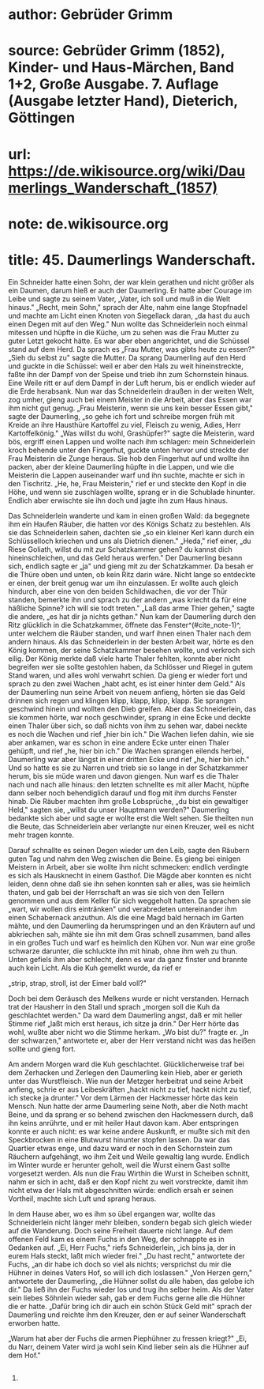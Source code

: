 # author: Gebrüder Grimm
# source: Gebrüder Grimm (1852), Kinder- und Haus-Märchen, Band 1+2, Große Ausgabe. 7. Auflage (Ausgabe letzter Hand), Dieterich, Göttingen
# url: https://de.wikisource.org/wiki/Daumerlings_Wanderschaft_(1857)
# note: de.wikisource.org
# title: 45. Daumerlings Wanderschaft.

Ein Schneider hatte einen Sohn, der war klein gerathen und nicht größer als ein Daumen, darum hieß er auch der Daumerling. Er hatte aber Courage im Leibe und sagte zu seinem Vater, „Vater, ich soll und muß in die Welt hinaus." „Recht, mein Sohn," sprach der Alte, nahm eine lange Stopfnadel und machte am Licht einen Knoten von Siegellack daran, „da hast du auch einen Degen mit auf den Weg." Nun wollte das Schneiderlein noch einmal mitessen und hüpfte in die Küche, um zu sehen was die Frau Mutter zu guter Letzt gekocht hätte. Es war aber eben angerichtet, und die Schüssel stand auf dem Herd. Da sprach es „Frau Mutter, was gibts heute zu essen?" „Sieh du selbst zu" sagte die Mutter. Da sprang Daumerling auf den Herd und guckte in die Schüssel: weil er aber den Hals zu weit hineinstreckte, faßte ihn der Dampf von der Speise und trieb ihn zum Schornstein hinaus. Eine Weile ritt er auf dem Dampf in der Luft herum, bis er endlich wieder auf die Erde herabsank. Nun war das Schneiderlein draußen in der weiten Welt, zog umher, gieng auch bei einem Meister in die Arbeit, aber das Essen war ihm nicht gut genug. „Frau Meisterin, wenn sie uns kein besser Essen gibt," sagte der Daumerling, „so gehe ich fort und schreibe morgen früh mit Kreide an ihre Hausthüre Kartoffel zu viel, Fleisch zu wenig, Adies, Herr Kartoffelkönig." „Was willst du wohl, Grashüpfer?" sagte die Meisterin, ward bös, ergriff einen Lappen und wollte nach ihm schlagen: mein Schneiderlein kroch behende  unter den Fingerhut, guckte unten hervor und streckte der Frau Meisterin die Zunge heraus. Sie hob den Fingerhut auf und wollte ihn packen, aber der kleine Daumerling hüpfte in die Lappen, und wie die Meisterin die Lappen auseinander warf und ihn suchte, machte er sich in den Tischritz. „He, he, Frau Meisterin," rief er und steckte den Kopf in die Höhe, und wenn sie zuschlagen wollte, sprang er in die Schublade hinunter. Endlich aber erwischte sie ihn doch und jagte ihn zum Haus hinaus. 

Das Schneiderlein wanderte und kam in einen großen Wald: da begegnete ihm ein Haufen Räuber, die hatten vor des Königs Schatz zu bestehlen. Als sie das Schneiderlein sahen, dachten sie „so ein kleiner Kerl kann durch ein Schlüsselloch kriechen und uns als Dietrich dienen." „Heda," rief einer, „du Riese Goliath, willst du mit zur Schatzkammer gehen? du kannst dich hineinschleichen, und das Geld heraus werfen." Der Daumerling besann sich, endlich sagte er „ja" und gieng mit zu der Schatzkammer. Da besah er die Thüre oben und unten, ob kein Ritz darin wäre. Nicht lange so entdeckte er einen, der breit genug war um ihn einzulassen. Er wollte auch gleich hindurch, aber eine von den beiden Schildwachen, die vor der Thür standen, bemerkte ihn und sprach zu der andern „was kriecht da für eine häßliche Spinne? ich will sie todt treten." „Laß das arme Thier gehen," sagte die andere, „es hat dir ja nichts gethan." Nun kam der Daumerling durch den Ritz glücklich in die Schatzkammer, öffnete das Fenster^(#cite_note-1)^, unter welchem die Räuber standen, und warf ihnen einen Thaler nach dem andern hinaus. Als das Schneiderlein in der besten Arbeit war, hörte es den König kommen, der seine Schatzkammer besehen wollte, und verkroch sich eilig. Der König merkte daß viele harte Thaler fehlten, konnte aber nicht begreifen wer sie sollte gestohlen haben, da Schlösser und Riegel in gutem Stand waren, und alles wohl verwahrt schien. Da gieng er wieder fort und sprach zu  den zwei Wachen „habt acht, es ist einer hinter dem Geld." Als der Daumerling nun seine Arbeit von neuem anfieng, hörten sie das Geld drinnen sich regen und klingen klipp, klapp, klipp, klapp. Sie sprangen geschwind hinein und wollten den Dieb greifen. Aber das Schneiderlein, das sie kommen hörte, war noch geschwinder, sprang in eine Ecke und deckte einen Thaler über sich, so daß nichts von ihm zu sehen war, dabei neckte es noch die Wachen und rief „hier bin ich." Die Wachen liefen dahin, wie sie aber ankamen, war es schon in eine andere Ecke unter einen Thaler gehüpft, und rief „he, hier bin ich." Die Wachen sprangen eilends herbei, Daumerling war aber längst in einer dritten Ecke und rief „he, hier bin ich." Und so hatte es sie zu Narren und trieb sie so lange in der Schatzkammer herum, bis sie müde waren und davon giengen. Nun warf es die Thaler nach und nach alle hinaus: den letzten schnellte es mit aller Macht, hüpfte dann selber noch behendiglich darauf und flog mit ihm durchs Fenster hinab. Die Räuber machten ihm große Lobsprüche, „du bist ein gewaltiger Held," sagten sie, „willst du unser Hauptmann werden?" Daumerling bedankte sich aber und sagte er wollte erst die Welt sehen. Sie theilten nun die Beute, das Schneiderlein aber verlangte nur einen Kreuzer, weil es nicht mehr tragen konnte. 

Darauf schnallte es seinen Degen wieder um den Leib, sagte den Räubern guten Tag und nahm den Weg zwischen die Beine. Es gieng bei einigen Meistern in Arbeit, aber sie wollte ihm nicht schmecken: endlich verdingte es sich als Hausknecht in einem Gasthof. Die Mägde aber konnten es nicht leiden, denn ohne daß sie ihn sehen konnten sah er alles, was sie heimlich thaten, und gab bei der Herrschaft an was sie sich von den Tellern genommen und aus dem Keller für sich weggeholt hatten. Da sprachen sie „wart, wir wollen dirs eintränken" und verabredeten untereinander ihm einen Schabernack anzuthun. Als die eine Magd bald hernach im  Garten mähte, und den Daumerling da herumspringen und an den Kräutern auf und abkriechen sah, mähte sie ihn mit dem Gras schnell zusammen, band alles in ein großes Tuch und warf es heimlich den Kühen vor. Nun war eine große schwarze darunter, die schluckte ihn mit hinab, ohne ihm weh zu thun. Unten gefiels ihm aber schlecht, denn es war da ganz finster und brannte auch kein Licht. Als die Kuh gemelkt wurde, da rief er 

„strip, strap, stroll, ist der Eimer bald voll?" 

Doch bei dem Geräusch des Melkens wurde er nicht verstanden. Hernach trat der Hausherr in den Stall und sprach „morgen soll die Kuh da geschlachtet werden." Da ward dem Daumerling angst, daß er mit heller Stimme rief „laßt mich erst heraus, ich sitze ja drin." Der Herr hörte das wohl, wußte aber nicht wo die Stimme herkam. „Wo bist du?" fragte er. „In der schwarzen," antwortete er, aber der Herr verstand nicht was das heißen sollte und gieng fort. 

Am andern Morgen ward die Kuh geschlachtet. Glücklicherweise traf bei dem Zerhacken und Zerlegen den Daumerling kein Hieb, aber er gerieth unter das Wurstfleisch. Wie nun der Metzger herbeitrat und seine Arbeit anfieng, schrie er aus Leibeskräften „hackt nicht zu tief, hackt nicht zu tief, ich stecke ja drunter." Vor dem Lärmen der Hackmesser hörte das kein Mensch. Nun hatte der arme Daumerling seine Noth, aber die Noth macht Beine, und da sprang er so behend zwischen den Hackmessern durch, daß ihn keins anrührte, und er mit heiler Haut davon kam. Aber entspringen konnte er auch nicht: es war keine andere Auskunft, er mußte sich mit den Speckbrocken in eine Blutwurst hinunter stopfen lassen. Da war das Quartier etwas enge, und dazu ward er noch in den Schornstein zum Räuchern aufgehängt, wo ihm Zeit und Weile gewaltig lang wurde. Endlich im Winter wurde er herunter geholt,  weil die Wurst einem Gast sollte vorgesetzt werden. Als nun die Frau Wirthin die Wurst in Scheiben schnitt, nahm er sich in acht, daß er den Kopf nicht zu weit vorstreckte, damit ihm nicht etwa der Hals mit abgeschnitten würde: endlich ersah er seinen Vortheil, machte sich Luft und sprang heraus. 

In dem Hause aber, wo es ihm so übel ergangen war, wollte das Schneiderlein nicht länger mehr bleiben, sondern begab sich gleich wieder auf die Wanderung. Doch seine Freiheit dauerte nicht lange. Auf dem offenen Feld kam es einem Fuchs in den Weg, der schnappte es in Gedanken auf. „Ei, Herr Fuchs," riefs Schneiderlein, „ich bins ja, der in eurem Hals steckt, laßt mich wieder frei." „Du hast recht," antwortete der Fuchs, „an dir habe ich doch so viel als nichts; versprichst du mir die Hühner in deines Vaters Hof, so will ich dich loslassen." „Von Herzen gern," antwortete der Daumerling, „die Hühner sollst du alle haben, das gelobe ich dir." Da ließ ihn der Fuchs wieder los und trug ihn selber heim. Als der Vater sein liebes Söhnlein wieder sah, gab er dem Fuchs gerne alle die Hühner die er hatte. „Dafür bring ich dir auch ein schön Stück Geld mit" sprach der Daumerling und reichte ihm den Kreuzer, den er auf seiner Wanderschaft erworben hatte. 

„Warum hat aber der Fuchs die armen Piephühner zu fressen kriegt?" „Ei, du Narr, deinem Vater wird ja wohl sein Kind lieber sein als die Hühner auf dem Hof." 

##  

1.   

